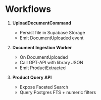 # Workflows

1. **UploadDocumentCommand**  
   - Persist file in Supabase Storage  
   - Emit DocumentUploaded event

2. **Document Ingestion Worker**  
   - On DocumentUploaded  
   - Call GPT‑API with library JSON  
   - Emit ProductExtracted  

3. **Product Query API**  
   - Expose Faceted Search  
   - Query Postgres FTS + numeric filters

